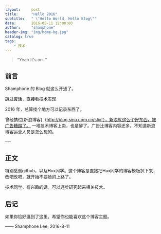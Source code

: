 ```yaml
---
layout:     post
title:      "Hello 2016"
subtitle:   " \"Hello World, Hello Blog\""
date:       2016-08-11 12:00:00
author:     "shamphone"
header-img: "img/home-bg.jpg"
catalog: true
tags:
    - 技术
---
```


> “Yeah It's on. ”


## 前言

Shamphone 的 Blog 就这么开通了。

[跳过废话，直接看技术实现 ](#build) 



2016 年，总算找个地方可以记录东西了。


曾经搞过[新浪博客]（http://blog.sina.com.cn/slixf），新浪就这么个好东西，被广告糟蹋了。 一堆技术博客上卖，也是醉了。广告比博客内容还多，不知道新浪博客运营人员是怎么想的。 


<p id = "build"></p>
---

## 正文

特别感谢github，以及Hux同学。这个博客是直接把Hux同学的博客模板扒下来，改吧改吧，就开始不要脸的上路了。 

技术同学，有兴趣的话，可以逐步研究起来相关技术。

## 后记

如果你恰好逛到了这里，希望你也能喜欢这个博客主题。

—— Shamphone Lee, 2016-8-11 


